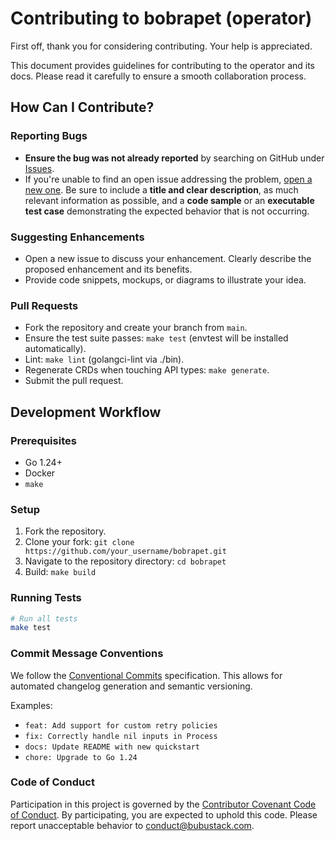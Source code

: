 # Contributing to bobrapet (operator)

First off, thank you for considering contributing. Your help is appreciated.

This document provides guidelines for contributing to the operator and its docs. Please read it carefully to ensure a smooth collaboration process.

## How Can I Contribute?

### Reporting Bugs

- **Ensure the bug was not already reported** by searching on GitHub under [Issues](https://github.com/bubustack/bobrapet/issues).
- If you're unable to find an open issue addressing the problem, [open a new one](https://github.com/bubustack/bobrapet/issues/new). Be sure to include a **title and clear description**, as much relevant information as possible, and a **code sample** or an **executable test case** demonstrating the expected behavior that is not occurring.

### Suggesting Enhancements

- Open a new issue to discuss your enhancement. Clearly describe the proposed enhancement and its benefits.
- Provide code snippets, mockups, or diagrams to illustrate your idea.

### Pull Requests

- Fork the repository and create your branch from `main`.
- Ensure the test suite passes: `make test` (envtest will be installed automatically).
- Lint: `make lint` (golangci-lint via ./bin).
- Regenerate CRDs when touching API types: `make generate`.
- Submit the pull request.

## Development Workflow

### Prerequisites

- Go 1.24+
- Docker
- `make`

### Setup

1.  Fork the repository.
2.  Clone your fork: `git clone https://github.com/your_username/bobrapet.git`
3.  Navigate to the repository directory: `cd bobrapet`
4.  Build: `make build`

### Running Tests

```bash
# Run all tests
make test
```

### Commit Message Conventions

We follow the [Conventional Commits](https://www.conventionalcommits.org/en/v1.0.0/) specification. This allows for automated changelog generation and semantic versioning.

Examples:
- `feat: Add support for custom retry policies`
- `fix: Correctly handle nil inputs in Process`
- `docs: Update README with new quickstart`
- `chore: Upgrade to Go 1.24`

### Code of Conduct

Participation in this project is governed by the
[Contributor Covenant Code of Conduct](./CODE_OF_CONDUCT.md). By participating,
you are expected to uphold this code. Please report unacceptable behavior to
conduct@bubustack.com.

